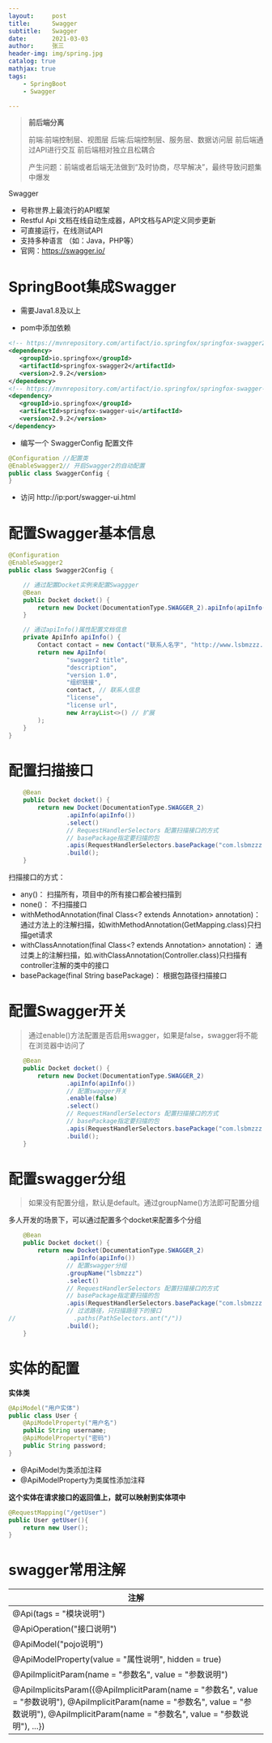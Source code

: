 ```yaml
---
layout:     post
title:      Swagger
subtitle:   Swagger
date:       2021-03-03
author:     张三
header-img: img/spring.jpg
catalog: true
mathjax: true
tags:
    - SpringBoot
    - Swagger

---
```


> **前后端分离**
>
> 前端:前端控制层、视图层
> 后端:后端控制层、服务层、数据访问层
> 前后端通过API进行交互
> 前后端相对独立且松耦合
> 
> 产生问题：前端或者后端无法做到“及时协商，尽早解决”，最终导致问题集中爆发

Swagger

- 号称世界上最流行的API框架
- Restful Api 文档在线自动生成器，API文档与API定义同步更新
- 可直接运行，在线测试API
- 支持多种语言 （如：Java，PHP等）
- 官网：https://swagger.io/

# SpringBoot集成Swagger

- 需要Java1.8及以上

- pom中添加依赖

```xml
<!-- https://mvnrepository.com/artifact/io.springfox/springfox-swagger2 -->
<dependency>
   <groupId>io.springfox</groupId>
   <artifactId>springfox-swagger2</artifactId>
   <version>2.9.2</version>
</dependency>
<!-- https://mvnrepository.com/artifact/io.springfox/springfox-swagger-ui -->
<dependency>
   <groupId>io.springfox</groupId>
   <artifactId>springfox-swagger-ui</artifactId>
   <version>2.9.2</version>
</dependency>
```

- 编写一个 SwaggerConfig 配置文件

```java
@Configuration //配置类
@EnableSwagger2// 开启Swagger2的自动配置
public class SwaggerConfig {  
}
```

- 访问 http://ip:port/swagger-ui.html 

# 配置Swagger基本信息

```java
@Configuration
@EnableSwagger2
public class Swagger2Config {

    // 通过配置Docket实例来配置Swaggger
    @Bean
    public Docket docket() {
        return new Docket(DocumentationType.SWAGGER_2).apiInfo(apiInfo());
    }

    // 通过apiInfo()属性配置文档信息
    private ApiInfo apiInfo() {
        Contact contact = new Contact("联系人名字", "http://www.lsbmzzz.cn", "联系人邮箱");
        return new ApiInfo(
                "swagger2 title",
                "description",
                "version 1.0",
                "组织链接",
                contact, // 联系人信息
                "license",
                "license url",
                new ArrayList<>() // 扩展
        );
    }
}
```

# 配置扫描接口

```java
    @Bean
    public Docket docket() {
        return new Docket(DocumentationType.SWAGGER_2)
                .apiInfo(apiInfo())
                .select()
                // RequestHandlerSelectors 配置扫描接口的方式
                // basePackage指定要扫描的包
                .apis(RequestHandlerSelectors.basePackage("com.lsbmzzz.admin"))
                .build();
    }
```

扫描接口的方式：

- any()： 扫描所有，项目中的所有接口都会被扫描到
- none()： 不扫描接口 
- withMethodAnnotation(final Class<? extends Annotation> annotation)： 通过方法上的注解扫描，如withMethodAnnotation(GetMapping.class)只扫描get请求
- withClassAnnotation(final Class<? extends Annotation> annotation)： 通过类上的注解扫描，如.withClassAnnotation(Controller.class)只扫描有controller注解的类中的接口
- basePackage(final String basePackage)：  根据包路径扫描接口

# 配置Swagger开关

> 通过enable()方法配置是否启用swagger，如果是false，swagger将不能在浏览器中访问了

```java
    @Bean
    public Docket docket() {
        return new Docket(DocumentationType.SWAGGER_2)
                .apiInfo(apiInfo())
                // 配置swagger开关
                .enable(false) 
                .select()
                // RequestHandlerSelectors 配置扫描接口的方式
                // basePackage指定要扫描的包
                .apis(RequestHandlerSelectors.basePackage("com.lsbmzzz.admin"))
                .build();
    }
```


# 配置swagger分组

> 如果没有配置分组，默认是default。通过groupName()方法即可配置分组

多人开发的场景下，可以通过配置多个docket来配置多个分组

```java
    @Bean
    public Docket docket() {
        return new Docket(DocumentationType.SWAGGER_2)
                .apiInfo(apiInfo())
                // 配置swagger分组
                .groupName("lsbmzzz")
                .select()
                // RequestHandlerSelectors 配置扫描接口的方式
                // basePackage指定要扫描的包
                .apis(RequestHandlerSelectors.basePackage("com.lsbmzzz.admin"))
                // 过滤路径，只扫描路径下的接口
//                .paths(PathSelectors.ant("/"))
                .build();
    }
```

# 实体的配置

**实体类**

```java
@ApiModel("用户实体")
public class User {
    @ApiModelProperty("用户名")
    public String username;
    @ApiModelProperty("密码")
    public String password;
}
```

- @ApiModel为类添加注释
- @ApiModelProperty为类属性添加注释

**这个实体在请求接口的返回值上，就可以映射到实体项中**

```java
@RequestMapping("/getUser")
public User getUser(){
    return new User();
}
```

# swagger常用注解

| 注解 |
| --- |
| @Api(tags = "模块说明") |
| @ApiOperation("接口说明") |
| @ApiModel("pojo说明") |
| @ApiModelProperty(value = "属性说明", hidden = true) |
| @ApiImplicitParam(name = "参数名", value = "参数说明") |
| @ApiImplicitsParam({@ApiImplicitParam(name = "参数名", value = "参数说明"), @ApiImplicitParam(name = "参数名", value = "参数说明"), @ApiImplicitParam(name = "参数名", value = "参数说明"), ...}) |

